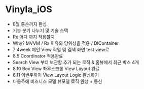 # Vinyla_iOS


- 8월 중순까지 완성
- 기능 분기 나누기 및 기술 스택
- Rx 어디 까지 적용할지
- Why? MVVM / Rx 이유와 당위성을 적용 / DIContainer
- 7 4week 메인 View 작업 및 검색 화면 test view로
- 8.5 Coordinator 적용완료
- Search View 부터 보관함 추가 되는 로직 & 홈뷰에서 최근 박스 4개
- 8.10 Box View 좌우스크롤 View Layout 완료
- 8.11 이번주까지 View Layout Logic 완성하기
- 다음주에 비즈니스 모델 뷰모델 로직 완성 + 통신
